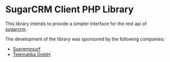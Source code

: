 SugarCRM Client PHP Library
===========================

This library intends to provide a simpler interface for the rest api
of [sugarcrm](http://www.sugarcrm.com).

The development of the library was sponsored by the following companies:
- [Supremesurf](http://www.supremesurf.de)
- [Telematika GmbH](http://www.telematika.de)

